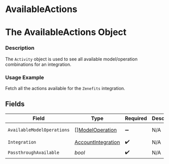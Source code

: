 # AvailableActions

# The AvailableActions Object
### Description
The `Activity` object is used to see all available model/operation combinations for an integration.

### Usage Example
Fetch all the actions available for the `Zenefits` integration.


## Fields

| Field                                                           | Type                                                            | Required                                                        | Description                                                     | Example                                                         |
| --------------------------------------------------------------- | --------------------------------------------------------------- | --------------------------------------------------------------- | --------------------------------------------------------------- | --------------------------------------------------------------- |
| `AvailableModelOperations`                                      | [][ModelOperation](../../models/shared/modeloperation.md)       | :heavy_minus_sign:                                              | N/A                                                             | [object Object]                                                 |
| `Integration`                                                   | [AccountIntegration](../../models/shared/accountintegration.md) | :heavy_check_mark:                                              | N/A                                                             |                                                                 |
| `PassthroughAvailable`                                          | *bool*                                                          | :heavy_check_mark:                                              | N/A                                                             | true                                                            |